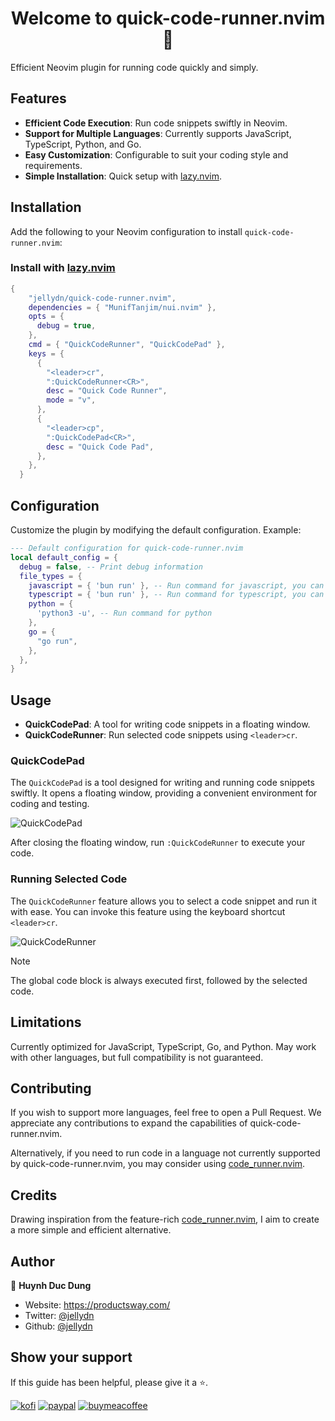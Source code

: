 <h1 align="center">Welcome to quick-code-runner.nvim 👋</h1>
<p>
   Efficient Neovim plugin for running code quickly and simply.
</p>

## Features

- **Efficient Code Execution**: Run code snippets swiftly in Neovim.
- **Support for Multiple Languages**: Currently supports JavaScript, TypeScript, Python, and Go.
- **Easy Customization**: Configurable to suit your coding style and requirements.
- **Simple Installation**: Quick setup with [lazy.nvim](https://github.com/folke/lazy.nvim).

## Installation

Add the following to your Neovim configuration to install `quick-code-runner.nvim`:

### Install with [lazy.nvim](https://github.com/folke/lazy.nvim)

```lua
{
    "jellydn/quick-code-runner.nvim",
    dependencies = { "MunifTanjim/nui.nvim" },
    opts = {
      debug = true,
    },
    cmd = { "QuickCodeRunner", "QuickCodePad" },
    keys = {
      {
        "<leader>cr",
        ":QuickCodeRunner<CR>",
        desc = "Quick Code Runner",
        mode = "v",
      },
      {
        "<leader>cp",
        ":QuickCodePad<CR>",
        desc = "Quick Code Pad",
      },
    },
  }
```

## Configuration

Customize the plugin by modifying the default configuration. Example:

```lua
--- Default configuration for quick-code-runner.nvim
local default_config = {
  debug = false, -- Print debug information
  file_types = {
    javascript = { 'bun run' }, -- Run command for javascript, you can change to `node` or `deno`
    typescript = { 'bun run' }, -- Run command for typescript, you can change to `npx tsx run` or `deno`
    python = {
      'python3 -u', -- Run command for python
    },
    go = {
      "go run",
    },
  },
}
```

## Usage

- **QuickCodePad**: A tool for writing code snippets in a floating window.
- **QuickCodeRunner**: Run selected code snippets using `<leader>cr`.

### QuickCodePad

The `QuickCodePad` is a tool designed for writing and running code snippets swiftly. It opens a floating window, providing a convenient environment for coding and testing.

![QuickCodePad](https://i.gyazo.com/b6e553ecbf44af51121e67befe4ca0f2.gif)

After closing the floating window, run `:QuickCodeRunner` to execute your code.

### Running Selected Code

The `QuickCodeRunner` feature allows you to select a code snippet and run it with ease. You can invoke this feature using the keyboard shortcut `<leader>cr`.

![QuickCodeRunner](https://i.gyazo.com/f533084934265d331c7edca68e5d80dd.gif)

> [!NOTE]
> The global code block is always executed first, followed by the selected code.

## Limitations

Currently optimized for JavaScript, TypeScript, Go, and Python. May work with other languages, but full compatibility is not guaranteed.

## Contributing

If you wish to support more languages, feel free to open a Pull Request. We appreciate any contributions to expand the capabilities of quick-code-runner.nvim.

Alternatively, if you need to run code in a language not currently supported by quick-code-runner.nvim, you may consider using [code_runner.nvim](https://github.com/CRAG666/code_runner.nvim).

## Credits

Drawing inspiration from the feature-rich [code_runner.nvim](https://github.com/CRAG666/code_runner.nvim), I aim to create a more simple and efficient alternative.

## Author

👤 **Huynh Duc Dung**

- Website: https://productsway.com/
- Twitter: [@jellydn](https://twitter.com/jellydn)
- Github: [@jellydn](https://github.com/jellydn)

## Show your support

If this guide has been helpful, please give it a ⭐️.

[![kofi](https://img.shields.io/badge/Ko--fi-F16061?style=for-the-badge&logo=ko-fi&logoColor=white)](https://ko-fi.com/dunghd)
[![paypal](https://img.shields.io/badge/PayPal-00457C?style=for-the-badge&logo=paypal&logoColor=white)](https://paypal.me/dunghd)
[![buymeacoffee](https://img.shields.io/badge/Buy_Me_A_Coffee-FFDD00?style=for-the-badge&logo=buy-me-a-coffee&logoColor=black)](https://www.buymeacoffee.com/dunghd)
